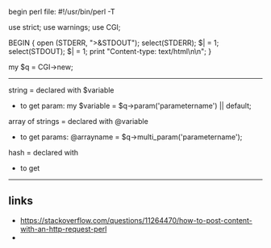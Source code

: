 begin perl file:
#!/usr/bin/perl -T

use strict;
use warnings;
use CGI;

BEGIN {
   open (STDERR, ">&STDOUT");
   select(STDERR); $| = 1;
   select(STDOUT); $| = 1;
   print "Content-type: text/html\n\n";
}

my $q = CGI->new;

______

string = declared with $variable
- to get param: my $variable = $q->param('parametername') || default;

array of strings = declared with @variable
- to get params: @arrayname = $q->multi_param('parametername');

hash = declared with
- to get 


______

## links

- https://stackoverflow.com/questions/11264470/how-to-post-content-with-an-http-request-perl
- 
